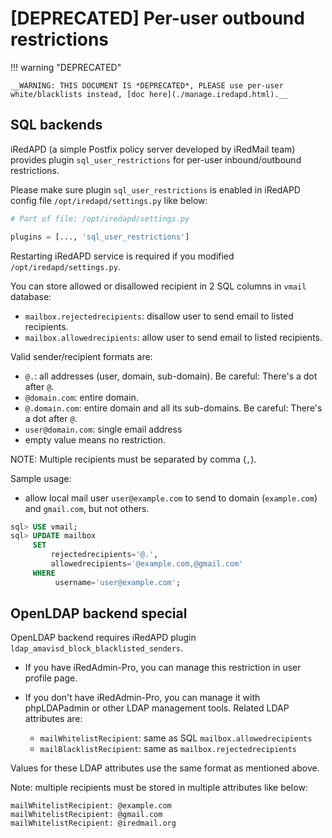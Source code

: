 # [DEPRECATED] Per-user outbound restrictions

!!! warning "DEPRECATED"

    __WARNING: THIS DOCUMENT IS *DEPRECATED*, PLEASE use per-user
    white/blacklists instead, [doc here](./manage.iredapd.html).__

## SQL backends

iRedAPD (a simple Postfix policy server developed by iRedMail team) provides
plugin `sql_user_restrictions` for per-user inbound/outbound restrictions.

Please make sure plugin `sql_user_restrictions` is enabled in iRedAPD config
file `/opt/iredapd/settings.py` like below:

```python
# Part of file: /opt/iredapd/settings.py

plugins = [..., 'sql_user_restrictions']
```

Restarting iRedAPD service is required if you modified `/opt/iredapd/settings.py`.

You can store allowed or disallowed recipient in 2 SQL columns in `vmail` database:

* `mailbox.rejectedrecipients`: disallow user to send email to listed recipients.
* `mailbox.allowedrecipients`: allow user to send email to listed recipients.

Valid sender/recipient formats are:

* `@.`: all addresses (user, domain, sub-domain). Be careful: There's a dot after `@`.
* `@domain.com`: entire domain.
* `@.domain.com`: entire domain and all its sub-domains. Be careful: There's a dot after `@`.
* `user@domain.com`:  single email address
* empty value means no restriction.

NOTE: Multiple recipients must be separated by comma (`,`).

Sample usage:

* allow local mail user `user@example.com` to send to domain (`example.com`)
  and `gmail.com`, but not others.

```sql
sql> USE vmail;
sql> UPDATE mailbox
     SET
         rejectedrecipients='@.',
         allowedrecipients='@example.com,@gmail.com'
     WHERE
          username='user@example.com';
```

## OpenLDAP backend special

OpenLDAP backend requires iRedAPD plugin `ldap_amavisd_block_blacklisted_senders`.

* If you have iRedAdmin-Pro, you can manage this restriction in user profile page.

* If you don't have iRedAdmin-Pro, you can manage it with phpLDAPadmin or other
  LDAP management tools. Related LDAP attributes are:

    * `mailWhitelistRecipient`: same as SQL `mailbox.allowedrecipients`
    * `mailBlacklistRecipient`: same as `mailbox.rejectedrecipients`

Values for these LDAP attributes use the same format as mentioned above.

Note: multiple recipients must be stored in multiple attributes like below:

```
mailWhitelistRecipient: @example.com
mailWhitelistRecipient: @gmail.com
mailWhitelistRecipient: @iredmail.org
```
